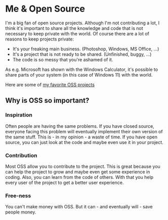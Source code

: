 # Me & Open Source

I'm a big fan of open source projects. Although I'm not contributing a lot, I think it's important to share all the
knowledge and code that is not necessary to keep private with the world.
Of course there are a lot of reasons to keep projects private:

- It's your freaking main business. (Photoshop, Windows, MS Office, ...)
- It's a project that is not ready to be shared. (Unfinished, buggy, ...)
- The code is so messy that you're ashamed of it.

As e.g. Microsoft has shown with the Windows Calculator, it's possible to share parts of your system (in this case
of Windows 11) with the world.

Here are some of [my favorite OSS projects](/examples-of-oss)

## Why is OSS so important?

### Inspiration

Often people are having the same problems. If you have closed source, everyone facing this problem will eventually
implement their own version of the same stuff. This is - in my opinion - a waste of time. If you have open source, you
can just look at the code and maybe even use it in your project.

### Contribution

Most OSS allow you to contribute to the project. This is great because you can help the project to grow and maybe even
get some experience in coding. Also, you can learn from the code of others. With that you help every user of the project
to get a better user experience.

### Free-ness

You can't make money with OSS. But it can - and eventually will - save people money. 

